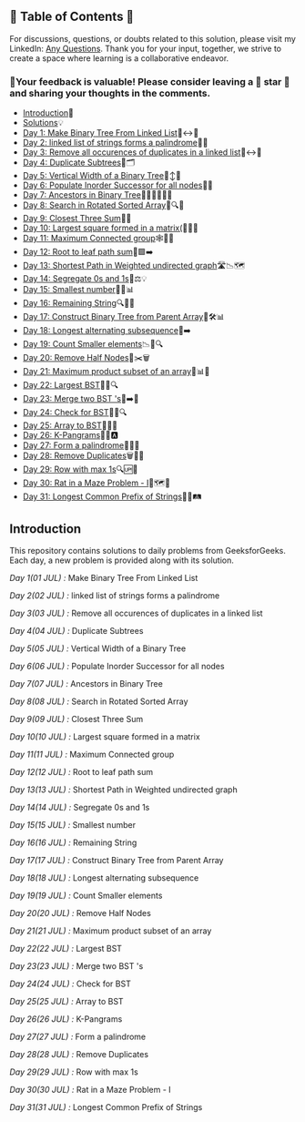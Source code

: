 ## 📜 Table of Contents 📜

For discussions, questions, or doubts related to this solution, please visit my LinkedIn: [Any Questions](https://www.linkedin.com/in/het-patel-8b110525a/). Thank you for your input, together, we strive to create a space where learning is a collaborative endeavor.

### 🔮Your feedback is valuable! Please consider leaving a 🌟 star 🌟 and sharing your thoughts in the comments.

- [Introduction](https://github.com/Hunterdii/GeeksforGeeks-POTD/blob/main/README.md)📝
- [Solutions](https://github.com/Hunterdii/GeeksforGeeks-POTD/tree/main/July%202024%20GFG%20SOLUTION)💡
- [Day 1: Make Binary Tree From Linked List](https://github.com/Hunterdii/GeeksforGeeks-POTD/blob/main/July%202024%20GFG%20SOLUTION/01(July)%20Make%20Binary%20Tree%20From%20Linked%20List.md)🌳↔️🚀
- [Day 2: linked list of strings forms a palindrome](https://github.com/Hunterdii/GeeksforGeeks-POTD/blob/main/July%202024%20GFG%20SOLUTION/02(July)%20linked%20list%20of%20strings%20forms%20a%20palindrome.md)📝🔗
- [Day 3: Remove all occurences of duplicates in a linked list](https://github.com/Hunterdii/GeeksforGeeks-POTD/blob/main/July%202024%20GFG%20SOLUTION/03(July)%20Remove%20all%20occurences%20of%20duplicates%20in%20a%20linked%20list.md)🔗↔️📝
- [Day 4: Duplicate Subtrees](https://github.com/Hunterdii/GeeksforGeeks-POTD/blob/main/July%202024%20GFG%20SOLUTION/04(July)%20Duplicate%20Subtrees.md)🌳🗂️
- [Day 5: Vertical Width of a Binary Tree](https://github.com/Hunterdii/GeeksforGeeks-POTD/blob/main/July%202024%20GFG%20SOLUTION/05(July)%20Vertical%20Width%20of%20a%20Binary%20Tree.md)🌳↕️📐
- [Day 6: Populate Inorder Successor for all nodes](https://github.com/Hunterdii/GeeksforGeeks-POTD/blob/main/July%202024%20GFG%20SOLUTION/06(July)%20Populate%20Inorder%20Successor%20for%20all%20nodes.md)🌳📝
- [Day 7: Ancestors in Binary Tree](https://github.com/Hunterdii/GeeksforGeeks-POTD/blob/main/July%202024%20GFG%20SOLUTION/07(July)%20Ancestors%20in%20Binary%20Tree.md)👨‍👩‍👧‍👦🌳🧬
- [Day 8: Search in Rotated Sorted Array](https://github.com/Hunterdii/GeeksforGeeks-POTD/blob/main/July%202024%20GFG%20SOLUTION/08(July)%20Search%20in%20Rotated%20Sorted%20Array.md)📜🔍💾
- [Day 9: Closest Three Sum](https://github.com/Hunterdii/GeeksforGeeks-POTD/blob/main/July%202024%20GFG%20SOLUTION/09(July)%20Closest%20Three%20Sum.md)🎯💡
- [Day 10: Largest square formed in a matrix(](https://github.com/Hunterdii/GeeksforGeeks-POTD/blob/main/July%202024%20GFG%20SOLUTION/10(July)%20Largest%20square%20formed%20in%20a%20matrix.md)🔲📏🔢
- [Day 11: Maximum Connected group](https://github.com/Hunterdii/GeeksforGeeks-POTD/blob/main/July%202024%20GFG%20SOLUTION/11(July)%20Maximum%20Connected%20group.md)🕸️🔗🌐
- [Day 12: Root to leaf path sum](https://github.com/Hunterdii/GeeksforGeeks-POTD/blob/main/July%202024%20GFG%20SOLUTION/12(July)%20Root%20to%20leaf%20path%20sum.md)🌳🟩➡️
- [Day 13: Shortest Path in Weighted undirected graph](https://github.com/Hunterdii/GeeksforGeeks-POTD/blob/main/July%202024%20GFG%20SOLUTION/13(July)%20Shortest%20Path%20in%20Weighted%20undirected%20graph.md)🛣️📉🗺️
- [Day 14: Segregate 0s and 1s](https://github.com/Hunterdii/GeeksforGeeks-POTD/blob/main/July%202024%20GFG%20SOLUTION/14(July)%20Segregate%200s%20and%201s.md)🔄⚖️💡
- [Day 15: Smallest number](https://github.com/Hunterdii/GeeksforGeeks-POTD/blob/main/July%202024%20GFG%20SOLUTION/15(July)%20Smallest%20number.md)🔢✨📊
- [Day 16: Remaining String](https://github.com/Hunterdii/GeeksforGeeks-POTD/blob/main/July%202024%20GFG%20SOLUTION/16(July)%20Remaining%20String.md)🔍📝🔡
- [Day 17: Construct Binary Tree from Parent Array](https://github.com/Hunterdii/GeeksforGeeks-POTD/blob/main/July%202024%20GFG%20SOLUTION/17(July)%20Construct%20Binary%20Tree%20from%20Parent%20Array.md)🌳🛠️📊
- [Day 18: Longest alternating subsequence](https://github.com/Hunterdii/GeeksforGeeks-POTD/blob/main/July%202024%20GFG%20SOLUTION/18(July)%20Longest%20alternating%20subsequence.md)🎢➡️
- [Day 19: Count Smaller elements](https://github.com/Hunterdii/GeeksforGeeks-POTD/blob/main/July%202024%20GFG%20SOLUTION/19(July)%20Count%20Smaller%20elements.md)📉🔢🔍
- [Day 20: Remove Half Nodes](https://github.com/Hunterdii/GeeksforGeeks-POTD/blob/main/July%202024%20GFG%20SOLUTION/20(July)%20Remove%20Half%20Nodes.md)🌳✂️🗑️
- [Day 21: Maximum product subset of an array](https://github.com/Hunterdii/GeeksforGeeks-POTD/blob/main/July%202024%20GFG%20SOLUTION/21(July)%20Maximum%20product%20subset%20of%20an%20array.md)🚀📊🔢
- [Day 22: Largest BST](https://github.com/Hunterdii/GeeksforGeeks-POTD/blob/main/July%202024%20GFG%20SOLUTION/22(July)%20Largest%20BST.md)🌳📏🔍
- [Day 23: Merge two BST 's](https://github.com/Hunterdii/GeeksforGeeks-POTD/blob/main/July%202024%20GFG%20SOLUTION/22(July)%20Merge%20two%20BST%20's.md)🌳➡️📜
- [Day 24: Check for BST](https://github.com/Hunterdii/GeeksforGeeks-POTD/blob/main/July%202024%20GFG%20SOLUTION/24(July)%20Check%20for%20BST.md)🌳📜🔍
- [Day 25: Array to BST](https://github.com/Hunterdii/GeeksforGeeks-POTD/blob/main/July%202024%20GFG%20SOLUTION/25(July)%20Array%20to%20BST.md)🌳📏📜
- [Day 26: K-Pangrams](https://github.com/Hunterdii/GeeksforGeeks-POTD/blob/main/July%202024%20GFG%20SOLUTION/26(July)%20K-Pangrams.md)🔢✨🅰️
- [Day 27: Form a palindrome](https://github.com/Hunterdii/GeeksforGeeks-POTD/blob/main/July%202024%20GFG%20SOLUTION/27(July)%20Form%20a%20palindrome.md)🔄📝🔢
- [Day 28: Remove Duplicates](https://github.com/Hunterdii/GeeksforGeeks-POTD/blob/main/July%202024%20GFG%20SOLUTION/28(July)%20Remove%20Duplicates.md)🗑️🧹🚫
- [Day 29: Row with max 1s](https://github.com/Hunterdii/GeeksforGeeks-POTD/blob/main/July%202024%20GFG%20SOLUTION/29(July)%20Row%20with%20max%201s.md)🔍🆙🎯
- [Day 30: Rat in a Maze Problem - I](https://github.com/Hunterdii/GeeksforGeeks-POTD/blob/main/July%202024%20GFG%20SOLUTION/30(July)%20Rat%20in%20a%20Maze%20Problem%20-%20I.md)🐀🗺️🚧
- [Day 31: Longest Common Prefix of Strings](https://github.com/Hunterdii/GeeksforGeeks-POTD/blob/main/July%202024%20GFG%20SOLUTION/31(July)%20Longest%20Common%20Prefix%20of%20Strings.md)📝🔠🛤️
 
## Introduction

This repository contains solutions to daily problems from GeeksforGeeks. Each day, a new problem is provided along with its solution.

*Day 1(01 JUL) :* Make Binary Tree From Linked List

*Day 2(02 JUL) :* linked list of strings forms a palindrome

*Day 3(03 JUL) :* Remove all occurences of duplicates in a linked list

*Day 4(04 JUL) :* Duplicate Subtrees

*Day 5(05 JUL) :* Vertical Width of a Binary Tree

*Day 6(06 JUL) :* Populate Inorder Successor for all nodes

*Day 7(07 JUL) :* Ancestors in Binary Tree

*Day 8(08 JUL) :* Search in Rotated Sorted Array

*Day 9(09 JUL) :* Closest Three Sum

*Day 10(10 JUL) :* Largest square formed in a matrix

*Day 11(11 JUL) :* Maximum Connected group

*Day 12(12 JUL) :* Root to leaf path sum

*Day 13(13 JUL) :* Shortest Path in Weighted undirected graph

*Day 14(14 JUL) :* Segregate 0s and 1s

*Day 15(15 JUL) :* Smallest number

*Day 16(16 JUL) :* Remaining String

*Day 17(17 JUL) :* Construct Binary Tree from Parent Array

*Day 18(18 JUL) :* Longest alternating subsequence

*Day 19(19 JUL) :* Count Smaller elements

*Day 20(20 JUL) :* Remove Half Nodes

*Day 21(21 JUL) :* Maximum product subset of an array

*Day 22(22 JUL) :* Largest BST

*Day 23(23 JUL) :* Merge two BST 's

*Day 24(24 JUL) :* Check for BST

*Day 25(25 JUL) :* Array to BST

*Day 26(26 JUL) :* K-Pangrams

*Day 27(27 JUL) :* Form a palindrome

*Day 28(28 JUL) :* Remove Duplicates

*Day 29(29 JUL) :* Row with max 1s

*Day 30(30 JUL) :* Rat in a Maze Problem - I

*Day 31(31 JUL) :* Longest Common Prefix of Strings
